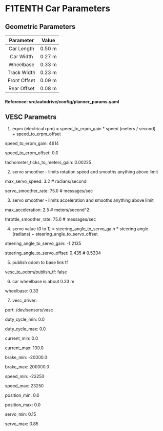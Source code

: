 # F1TENTH Car Parameters

## Geometric Parameters
| Parameter | Value |
| :-------: | :---: |
| Car Length   | 0.50 m |
| Car Width    | 0.27 m |
| Wheelbase    | 0.33 m |
| Track Width  | 0.23 m |
| Front Offset | 0.09 m |
| Rear Offset  | 0.08 m |

#### Reference: src/autodrive/config/planner_params.yaml

## VESC Parametrs

1. erpm (electrical rpm) = speed_to_erpm_gain * speed (meters / second) + speed_to_erpm_offset

speed_to_erpm_gain: 4614

speed_to_erpm_offset: 0.0

tachometer_ticks_to_meters_gain: 0.00225

2. servo smoother - limits rotation speed and smooths anything above limit

max_servo_speed: 3.2 # radians/second

servo_smoother_rate: 75.0 # messages/sec

3. servo smoother - limits acceleration and smooths anything above limit

max_acceleration: 2.5 # meters/second^2

throttle_smoother_rate: 75.0 # messages/sec

4. servo value (0 to 1) =  steering_angle_to_servo_gain * steering angle (radians) + steering_angle_to_servo_offset

steering_angle_to_servo_gain: -1.2135

steering_angle_to_servo_offset: 0.435 # 0.5304

5. publish odom to base link tf

vesc_to_odom/publish_tf: false

6. car wheelbase is about 0.33 m 

wheelbase: 0.33

7. vesc_driver:

port: /dev/sensors/vesc

duty_cycle_min: 0.0

duty_cycle_max: 0.0

current_min: 0.0

current_max: 100.0

brake_min: -20000.0

brake_max: 200000.0

speed_min: -23250

speed_max: 23250

position_min: 0.0

position_max: 0.0

servo_min: 0.15

servo_max: 0.85
